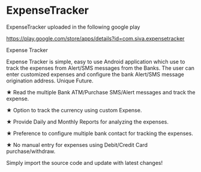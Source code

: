 ExpenseTracker
==============

ExpenseTracker uploaded in the following google play

https://play.google.com/store/apps/details?id=com.siva.expensetracker


Expense Tracker 

Expense Tracker is simple, easy to use Android application which use to track the expenses from Alert/SMS messages from the Banks. The user can enter customized expenses and configure the bank Alert/SMS message origination address.
Unique Future.

★ Read the multiple Bank ATM/Purchase SMS/Alert messages and track the expense.

★ Option to track the currency using custom Expense.

★ Provide Daily and Monthly Reports for analyzing the expenses.

★ Preference to configure multiple bank contact for tracking the expenses.

★ No manual entry for expenses using Debit/Credit Card purchase/withdraw.


Simply import the source code and update with latest changes!
